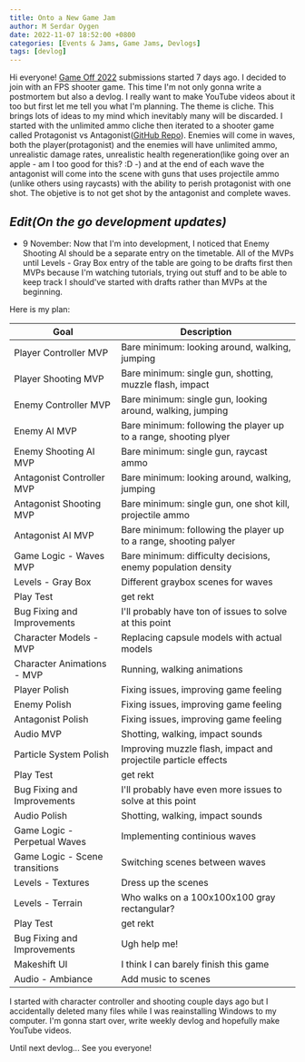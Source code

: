 ```yaml
---
title: Onto a New Game Jam
author: M Serdar Oygen
date: 2022-11-07 18:52:00 +0800
categories: [Events & Jams, Game Jams, Devlogs]
tags: [devlog]
---
```


Hi everyone! [Game Off 2022](https://itch.io/jam/game-off-2022) submissions started 7 days ago. I decided to join with an FPS shooter game. This time I'm not only gonna write a postmortem but also a devlog. I really want to make YouTube videos about it too but first let me tell you what I'm planning. The theme is cliche. This brings lots of ideas to my mind which inevitably many will be discarded. I started with the unlimited ammo cliche then iterated to a shooter game called Protagonist vs Antagonist([GitHub Repo](https://github.com/msoygen/Protagonist-vs-Antagonist)). Enemies will come in waves, both the player(protagonist) and the enemies will have unlimited ammo, unrealistic damage rates, unrealistic health regeneration(like going over an apple - am I too good for this? :D -) and at the end of each wave the antagonist will come into the scene with guns that uses projectile ammo (unlike others using raycasts)  with the ability to perish protagonist with one shot. The objetive is to not get shot by the antagonist and complete waves. 

## *Edit(On the go development updates)*

* 9 November: Now that I'm into development, I noticed that Enemy Shooting AI should be a separate entry on the timetable. All of the MVPs until Levels - Gray Box entry of the table are going to be drafts first then MVPs because I'm watching tutorials, trying out stuff and to be able to keep track I should've started with drafts rather than MVPs at the beginning. 

Here is my plan:

| Goal      | Description |
| ----------- | ----------- |
| Player Controller MVP      | Bare minimum: looking around, walking, jumping       |
| Player Shooting MVP   | Bare minimum: single gun, shotting, muzzle flash, impact        |
| Enemy Controller MVP   | Bare minimum: single gun, looking around, walking, jumping         |
| Enemy AI MVP   | Bare minimum: following the player up to a range, shooting plyer        |
| Enemy Shooting AI MVP   | Bare minimum: single gun, raycast ammo        |
| Antagonist Controller MVP   | Bare minimum: looking around, walking, jumping        |
| Antagonist Shooting MVP   | Bare minimum: single gun, one shot kill, projectile ammo        |
| Antagonist AI MVP   | Bare minimum: following the player up to a range, shooting palyer        |
| Game Logic - Waves MVP | Bare minimum: difficulty decisions, enemy population density |
| Levels - Gray Box | Different graybox scenes for waves |
| Play Test | get rekt |
| Bug Fixing and Improvements | I'll probably have ton of issues to solve at this point |
| Character Models - MVP | Replacing capsule models with actual models |
| Character Animations - MVP | Running, walking animations |
| Player Polish | Fixing issues, improving game feeling |
| Enemy Polish | Fixing issues, improving game feeling |
| Antagonist Polish | Fixing issues, improving game feeling |
| Audio MVP | Shotting, walking, impact sounds |
| Particle System Polish | Improving muzzle flash, impact and projectile particle effects |
| Play Test | get rekt |
| Bug Fixing and Improvements | I'll probably have even more issues to solve at this point |
| Audio Polish | Shotting, walking, impact sounds |
| Game Logic - Perpetual Waves | Implementing continious waves |
| Game Logic - Scene transitions | Switching scenes between waves |
| Levels - Textures | Dress up the scenes |
| Levels - Terrain | Who walks on a 100x100x100 gray rectangular? |
| Play Test | get rekt |
| Bug Fixing and Improvements | Ugh help me! |
| Makeshift UI | I think I can barely finish this game |
| Audio - Ambiance | Add music to scenes |

I started with character controller and shooting couple days ago but I accidentally deleted many files while I was reainstalling Windows to my computer. I'm gonna start over, write weekly devlog and hopefully make YouTube videos.

Until next devlog... See you everyone!
